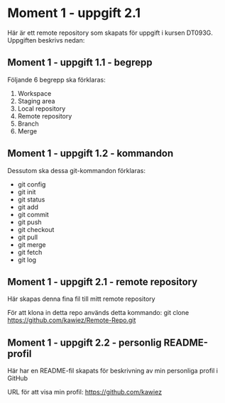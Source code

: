 # Moment 1 - uppgift 2.1
Här är ett remote repository som skapats för uppgift i kursen DT093G. 
Uppgiften beskrivs nedan:

## Moment 1 - uppgift 1.1 - begrepp
Följande 6 begrepp ska förklaras:
1. Workspace
2. Staging area
3. Local repository
4. Remote repository
5. Branch
6. Merge

## Moment 1 - uppgift 1.2 - kommandon
Dessutom ska dessa git-kommandon förklaras:
- git config
- git init
- git status
- git add
- git commit
- git push
- git checkout
- git pull
- git merge
- git fetch
- git log

## Moment 1 - uppgift 2.1 - remote repository
Här skapas denna fina fil till mitt remote repository

För att klona in detta repo används detta kommando: git clone https://github.com/kawiez/Remote-Repo.git

## Moment 1 - uppgift 2.2 - personlig README-profil
Här har en README-fil skapats för beskrivning av min personliga profil i GitHub

URL för att visa min profil: https://github.com/kawiez
